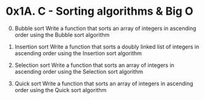 # 0x1A. C - Sorting algorithms & Big O

0. Bubble sort
Write a function that sorts an array of integers in ascending order using the Bubble sort algorithm

1. Insertion sort
Write a function that sorts a doubly linked list of integers in ascending order using the Insertion sort algorithm

2. Selection sort
Write a function that sorts an array of integers in ascending order using the Selection sort algorithm

3. Quick sort
Write a function that sorts an array of integers in ascending order using the Quick sort algorithm
